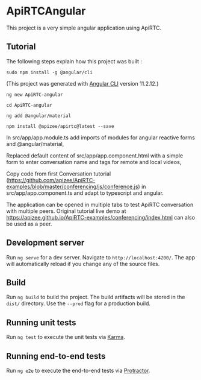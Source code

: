 # ApiRTCAngular

This project is a very simple angular application using ApiRTC.

## Tutorial

The following steps explain how this project was built :

`sudo npm install -g @angular/cli`

(This project was generated with [Angular CLI](https://github.com/angular/angular-cli) version 11.2.12.)

`ng new ApiRTC-angular`

`cd ApiRTC-angular`

`ng add @angular/material`

`npm install @apizee/apirtc@latest --save`

In src/app/app.module.ts add imports of modules for angular reactive forms and @angular/material,

Replaced default content of src/app/app.component.html with a simple form to enter conversation name and tags for remote and local videos,

Copy code from first Conversation tutorial (https://github.com/apizee/ApiRTC-examples/blob/master/conferencing/js/conference.js) in src/app/app.component.ts and adapt to typescript and angular.

The application can be opened in multiple tabs to test ApiRTC conversation with multiple peers. Original tutorial live demo at https://apizee.github.io/ApiRTC-examples/conferencing/index.html can also be used as a peer.

## Development server

Run `ng serve` for a dev server. Navigate to `http://localhost:4200/`. The app will automatically reload if you change any of the source files.

## Build

Run `ng build` to build the project. The build artifacts will be stored in the `dist/` directory. Use the `--prod` flag for a production build.

## Running unit tests

Run `ng test` to execute the unit tests via [Karma](https://karma-runner.github.io).

## Running end-to-end tests

Run `ng e2e` to execute the end-to-end tests via [Protractor](http://www.protractortest.org/).
